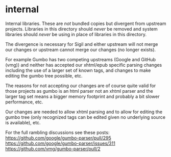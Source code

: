 internal
========

Internal libraries. These are _not_ bundled copies but divergent from upstream projects.
Libraries in this directory should _never_ be removed and system libraries should _never_
be using in place of libraries in this directory.

The divergence is necessary for Sigil and either upstream will not merge our changes or
upstream cannot merge our changes (no longer exists).

For example Gumbo has two competing upstreams (Google and GitHub (vmg)) and neither 
has accepted our xhtml/epub specific parsing changes including the use of a larger 
set of known tags, and changes to make editing the gumbo tree possible, etc.  

The reasons for not accepting our changes are of course quite valid for those 
projects as gumbo is an html parser not an xhtml parser and the larger tag set means 
a bigger memory footprint and probably a bit slower performance, etc.

Our changes are needed to allow xhtml parsing and to allow for editing the gumbo tree
(only recognized tags can be edited given no underlying source is available), etc. 

For the full rambling discussions see these posts:
  https://github.com/google/gumbo-parser/pull/295
  https://github.com/google/gumbo-parser/issues/311
  https://github.com/vmg/gumbo-parser/pull/2

